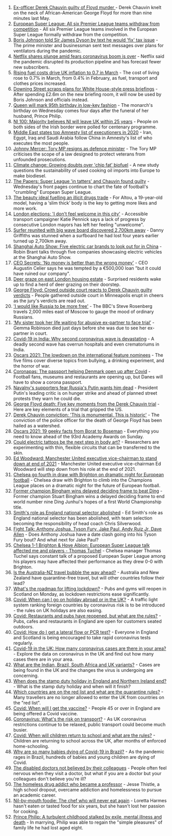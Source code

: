 1. [Ex-officer Derek Chauvin guilty of Floyd murder ](https://www.bbc.co.uk/news/world-us-canada-56818766) - Derek Chauvin knelt on the neck of African-American George Floyd for more than nine minutes last May.
2. [European Super League: All six Premier League teams withdraw from competition](https://www.bbc.co.uk/sport/football/56823501) - All six Premier League teams involved in the European Super League formally withdraw from the competition.
3. [Boris Johnson told Sir James Dyson by text he would 'fix' tax issue](https://www.bbc.co.uk/news/uk-politics-56819137) - The prime minister and businessman sent text messages over plans for ventilators during the pandemic.
4. [Netflix shares plunge amid fears coronavirus boom is over](https://www.bbc.co.uk/news/business-56826190) - Netflix said the pandemic disrupted its production pipeline and has forecast fewer new subscribers.
5. [Rising fuel costs drive UK inflation to 0.7 in March](https://www.bbc.co.uk/news/business-56827268) - The cost of living rose to 0.7% in March, from 0.4% in February, as fuel, transport and clothes prices increased.
6. [Downing Street scraps plans for White House-style press briefings](https://www.bbc.co.uk/news/uk-politics-56818750) - After spending £2.6m on the new briefing room, it will now be used by Boris Johnson and officials instead.
7. [Queen will mark 95th birthday in low-key fashion](https://www.bbc.co.uk/news/uk-56811715) - The monarch's birthday on Wednesday comes four days after the funeral of her husband, Prince Philip.
8. [NI 100: Majority believes NI will leave UK within 25 years](https://www.bbc.co.uk/news/uk-northern-ireland-56777985) - People on both sides of the Irish border were polled for centenary programme.
9. [Middle East states top Amnesty list of executioners in 2020](https://www.bbc.co.uk/news/world-middle-east-56817706) - Iran, Egypt, Iraq and Saudi Arabia follow China in Amnesty's list of who executes the most people.
10. [Johnny Mercer: Tory MP resigns as defence minister](https://www.bbc.co.uk/news/uk-politics-56823348) - The Tory MP criticises the scope of a law designed to protect veterans from unfounded prosecutions.
11. [Climate change: Growing doubts over 'chip fat' biofuel](https://www.bbc.co.uk/news/science-environment-56819257) - A new study questions the sustainability of used cooking oil imports into Europe to make biodiesel.
12. [The Papers: Super League 'in tatters' and Chauvin found guilty](https://www.bbc.co.uk/news/blogs-the-papers-56825470) - Wednesday's front pages continue to chart the fate of football's "crumbling" European Super League.
13. [The beauty ideal fuelling an illicit drugs trade](https://www.bbc.co.uk/news/stories-56819838) - For Altou, a 19-year-old model, having a ‘slim thick’ body is the key to getting more likes and more work.
14. [London elections: 'I don't feel welcome in this city'](https://www.bbc.co.uk/news/uk-england-london-56815242) - Accessible transport campaigner Katie Pennick says a lack of progress by consecutive London mayors has left her feeling "unwelcome".
15. [Surfer reunited with big wave board discovered 2,700km away](https://www.bbc.co.uk/news/world-australia-56798218) - Danny Griffiths was stunned when a surfboard he had lost four years earlier turned up 2,700km away.
16. [Shanghai Auto Show: Five electric car brands to look out for in China](https://www.bbc.co.uk/news/business-56818957) - Robin Brant talks through five companies showcasing electric vehicles at the Shanghai Auto Show.
17. [CEO Secrets: 'No money is better than the wrong money'](https://www.bbc.co.uk/news/business-56816561) - CEO Augustin Celier says he was tempted by a €500,000 loan "but it could have ruined our company".
18. [Deer graze on east London housing estate](https://www.bbc.co.uk/news/uk-england-london-56819018) - Surprised residents wake up to find a herd of deer grazing on their doorstep.
19. [George Floyd: Crowd outside court reacts to Derek Chauvin guilty verdicts](https://www.bbc.co.uk/news/world-us-canada-56822931) - People gathered outside court in Minneapolis erupt in cheers as the jury's verdicts are read out.
20. ['I would like Russia to be more free'](https://www.bbc.co.uk/news/world-europe-56808468) - The BBC's Steve Rosenberg travels 2,000 miles east of Moscow to gauge the mood of ordinary Russians.
21. [‘My sister took her life waiting for abusive ex-partner to face trial’](https://www.bbc.co.uk/news/uk-56539465) - Gemma Robinson died just days before she was due to see her ex-partner in court.
22. [Covid-19 in India: Why second coronavirus wave is devastating](https://www.bbc.co.uk/news/world-asia-india-56811315) - A deadly second wave has overrun hospitals and even crematoriums in India.
23. [Oscars 2021: The lowdown on the international feature nominees](https://www.bbc.co.uk/news/entertainment-arts-56674879) - The five films cover diverse topics from bullying, a drinking experiment, and the horror of war.
24. [Coronapas: The passport helping Denmark open up after Covid](https://www.bbc.co.uk/news/world-europe-56812293) - Football fans, museums and restaurants are opening up, but Danes will have to show a corona passport.
25. [Navalny's supporters fear Russia's Putin wants him dead](https://www.bbc.co.uk/news/world-europe-56812292) - President Putin's leading critic is on hunger strike and ahead of planned street protests they warn he could die.
26. [George Floyd death: Five key moments from the Derek Chauvin trial](https://www.bbc.co.uk/news/world-us-canada-56802198) - Here are key elements of a trial that gripped the US.
27. [Derek Chauvin conviction: 'This is monumental. This is historic'](https://www.bbc.co.uk/news/world-us-canada-56824330) - The conviction of the police officer for the death of George Floyd has been hailed as a watershed.
28. [Oscars 2021: 19 geeky facts from Borat to Boseman](https://www.bbc.co.uk/news/entertainment-arts-55325109) - Everything you need to know ahead of the 93rd Academy Awards on Sunday.
29. [Could electric tattoos be the next step in body art?](https://www.bbc.co.uk/news/business-56561708) - Researchers are experimenting with thin, flexible circuits that can be transferred to the skin.
30. [Ed Woodward: Manchester United executive vice-chairman to stand down at end of 2021](https://www.bbc.co.uk/sport/football/56824130) - Manchester United executive vice-chairman Ed Woodward will step down from his role at the end of 2021.
31. [Chelsea go fourth in draw with Brighton on dramatic night for European football](https://www.bbc.co.uk/sport/football/56728001) - Chelsea draw with Brighton to climb into the Champions League places on a dramatic night for the future of European football.
32. [Former champion Bingham wins delayed deciding frame to beat Ding](https://www.bbc.co.uk/sport/snooker/56814796) - Former champion Stuart Bingham wins a delayed deciding frame to end world number nine Ding Junhui's hopes of a first World Championship title.
33. [Smith's role as England national selector abolished](https://www.bbc.co.uk/sport/cricket/56822502) - Ed Smith's role as England national selector has been abolished, with team selection becoming the responsibility of head coach Chris Silverwood.
34. [Fight Talk: Anthony Joshua, Tyson Fury, Jake Paul, Andy Ruiz Jr, Dave Allen](https://www.bbc.co.uk/sport/boxing/56806740) - Does Anthony Joshua have a date clash going into his Tyson Fury bout? And what next for Jake Paul?
35. [Chelsea 1-1 Brighton & Hove Albion: European Super League talk affected me and players - Thomas Tuchel](https://www.bbc.co.uk/sport/av/football/56825230) - Chelsea manager Thomas Tuchel says constant talk of a proposed European Super League among his players may have affected their performance as they drew 0-0 with Brighton.
36. [Is the Australia-NZ travel bubble the way ahead?](https://www.bbc.co.uk/news/business-56796943) - Australia and New Zealand have quarantine-free travel, but will other countries follow their lead?
37. [What's the roadmap for lifting lockdown?](https://www.bbc.co.uk/news/explainers-52530518) - Pubs and gyms will reopen in Scotland on Monday, as lockdown restrictions ease significantly.
38. [Covid: When can I go on holiday abroad or in the UK?](https://www.bbc.co.uk/news/explainers-52646738) - A traffic light system ranking foreign countries by coronavirus risk is to be introduced - the rules on UK holidays are also easing.
39. [Covid: Restaurants and pubs have reopened, but what are the rules?](https://www.bbc.co.uk/news/business-52977388) - Pubs, cafes and restaurants in England are open for customers seated outdoors.
40. [Covid: How do I get a lateral flow or PCR test?](https://www.bbc.co.uk/news/health-51943612) - Everyone in England and Scotland is being encouraged to take rapid coronavirus tests regularly.
41. [Covid-19 in the UK: How many coronavirus cases are there in your area?](https://www.bbc.co.uk/news/uk-51768274) - Explore the data on coronavirus in the UK and find out how many cases there are in your area.
42. [What are the Indian, Brazil, South Africa and UK variants?](https://www.bbc.co.uk/news/health-55659820) - Cases are being found in the UK and the changes the virus is undergoing are concerning.
43. [When does the stamp duty holiday in England and Northern Ireland end?](https://www.bbc.co.uk/news/business-53319433) - What is the stamp duty holiday and when will it finish?
44. [Which countries are on the red list and what are the quarantine rules?](https://www.bbc.co.uk/news/explainers-52544307) - Many travellers are no longer allowed to enter the UK from countries on the "red list".
45. [Covid: When will I get the vaccine?](https://www.bbc.co.uk/news/health-55045639) - People 45 or over in England are being offered a Covid vaccine.
46. [Coronavirus: What's the risk on transport?](https://www.bbc.co.uk/news/health-51736185) - As UK coronavirus restrictions continue to be relaxed, public transport could become much busier.
47. [Covid: When will children return to school and what are the rules?](https://www.bbc.co.uk/news/education-51643556) - Children are returning to school across the UK, after months of enforced home-schooling.
48. [Why are so many babies dying of Covid-19 in Brazil?](https://www.bbc.co.uk/news/world-latin-america-56696907) - As the pandemic rages in Brazil, hundreds of babies and young children are dying of Covid.
49. [The disabled doctors not believed by their colleagues](https://www.bbc.co.uk/news/disability-56244376) - People often feel nervous when they visit a doctor, but what if you are a doctor but your colleagues don't believe you're ill?
50. [The homeless drug addict who became a professor](https://www.bbc.co.uk/news/stories-55559382) - Jesse Thistle, a high school dropout, overcame addiction and homelessness to pursue an academic career.
51. [Nil-by-mouth foodie: The chef who will never eat again](https://www.bbc.co.uk/news/stories-56688582) - Loretta Harmes hasn't eaten or tasted food for six years, but she hasn't lost her passion for cooking.
52. [Prince Philip: A turbulent childhood stalked by exile, mental illness and death](https://www.bbc.co.uk/news/uk-56690270) - In marrying, Philip was able to regain the "simple pleasures" of family life he had lost aged eight.
